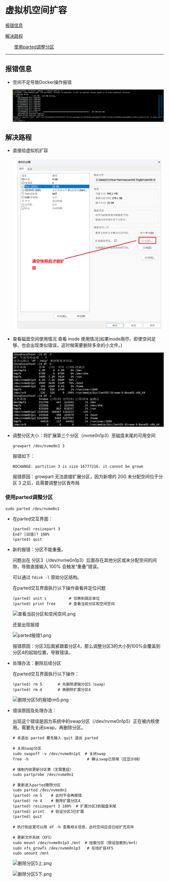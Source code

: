 ﻿# 虚拟机空间扩容

[报错信息](#报错信息)

[解决路程](#解决路程)

&emsp;&emsp;[使用parted调整分区](#使用parted调整分区)

---

## 报错信息

- 空间不足导致Docker操作报错

	![空间不足Docker操作报错](../res/0-title/空间不足Docker操作报错.png)

## 解决路程

- 直接给虚拟机扩容

	![虚拟机物理扩容.png](../res/0-title/虚拟机物理扩容.png)

- 查看磁盘空间使用情况 查看 inode 使用情况(如果inode用尽，即使空间足够，也会出现类似错误，这时候需要删除多余的小文件。)

	![查看磁盘空间及inode使用情况.png](../res/0-title/查看磁盘空间及inode使用情况.png)

- 调整分区大小：将扩展第三个分区（nvme0n1p3）至磁盘末尾的可用空间

	```growpart /dev/nvme0n1 3```

	报错如下：
	
	`NOCHANGE: partition 3 is size 16777216. it cannot be grown`

	报错原因：growpart 无法直接扩展分区，因为新增的 20G 未分配空间位于分区 3 之后，且需要调整分区表布局

### 使用parted调整分区

```sudo parted /dev/nvme0n1```

- 在parted交互界面：
	
	```
	(parted) resizepart 3
	End? [旧值]? 100%
	(parted) quit
	```

- 新的报错：分区不能重叠。

	问题出在 分区3（/dev/nvme0n1p3）后面存在其他分区或未分配空间的间隙，导致直接输入 100% 会触发“重叠”错误。

	可以通过 `fdisk -l` 原始分区结构。

	在parted交互界面执行以下操作查看并定位问题

	```
	(parted) unit s          # 切换到扇区单位
	(parted) print free      # 查看当前分区和空闲空间
	```

	![查看当前分区和空闲空间.png](../res/0-title/查看当前分区和空闲空间.png)

	还是出现报错

	![parted报错1.png](../res/0-title/parted报错1.png)

	报错原因：分区3后面紧跟着分区4，那么调整分区3的大小到100%会覆盖到分区4的起始位置，导致错误。

- 处理办法：删除后续分区

	在parted交互界面执行以下操作：

	```
	(parted) rm 5       # 先删除逻辑分区5（swap）
	(parted) rm 4       # 再删除扩展分区4
	```

	![删除分区5的报错rm5.png](../res/0-title/删除分区5的报错rm5.png)

- 错误原因及处理办法：

	出现这个错误是因为系统中的swap分区（/dev/nvme0n1p5）正在被内核使用。需要先 ​关闭swap，再删除分区。

	```
	# 未退出 parted 要先输入 quit 退出 parted

	# 关闭swap分区
	sudo swapoff -v /dev/nvme0n1p5  # 关闭swap
	free -h                          # 确认swap已禁用（应显示0B）

	# 强制内核更新分区表（无需重启）
	sudo partprobe /dev/nvme0n1

	# 重新进入parted删除分区
	sudo parted /dev/nvme0n1
	(parted) rm 5    # 此时不会再报错
	(parted) rm 4    # 删除扩展分区4
	(parted) resizepart 3 100%  # 扩展分区3到磁盘末尾
	(parted) print   # 验证分区3已扩展
	(parted) quit

	# 执行到这里可以用 df -h 查看相关信息，此时空间应该已经扩充完毕

	# 更新文件系统（XFS）
	sudo mount /dev/nvme0n1p3 /mnt  # 挂载分区（假设挂载到/mnt）
	sudo xfs_growfs /dev/nvme0n1p3   # 在线扩容XFS
	sudo umount /mnt
	```

	![删除分区5上.png](../res/0-title/删除分区5上.png)

	![删除分区5下.png](../res/0-title/删除分区5下.png)

